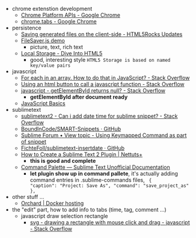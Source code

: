 *   chrome extenstion development
    *   [Chrome Platform APIs - Google Chrome](http://developer.chrome.com/extensions/api_index.html)
    *   [chrome.tabs - Google Chrome](http://developer.chrome.com/extensions/tabs.html#method-query)
*   persistence
    *   [Saving generated files on the client-side - HTML5Rocks Updates](http://updates.html5rocks.com/2011/08/Saving-generated-files-on-the-client-side)
    *   [FileSaver.js demo](http://eligrey.com/demos/FileSaver.js/)
        *   picture, text, rich text
    *   [Local Storage - Dive Into HTML5](http://diveintohtml5.info/storage.html)
        *   good, interesting style <code>HTML5 Storage is based on named key/value pairs</code>
*   javascript
    *   [For each in an array. How to do that in JavaScript? - Stack Overflow](http://stackoverflow.com/questions/9329446/for-each-in-an-array-how-to-do-that-in-javascript)
    *   [Using an html button to call a javascript function - Stack Overflow](http://stackoverflow.com/questions/1947263/using-an-html-button-to-call-a-javascript-function)
    *   [javascript - getElementById returns null? - Stack Overflow](http://stackoverflow.com/questions/8739605/getelementbyid-returns-null)
        *   <strong>getElementById after document ready</strong>
    *   [JavaScript Basics](http://www.jqjacobs.net/web/javascript.html)
*   sublimetext
    *   [sublimetext2 - Can i add date time for sublime snippet? - Stack Overflow](http://stackoverflow.com/questions/11879481/can-i-add-date-time-for-sublime-snippet)
    *   [BoundInCode/SMART-Snippets · GitHub](https://github.com/BoundInCode/SMART-Snippets)
    *   [Sublime Forum • View topic - Using Keymapped Command as part of snippet](https://sublimetext.com/forum/viewtopic.php?f=3&t=7577)
    *   [FichteFoll/sublimetext-insertdate · GitHub](https://github.com/FichteFoll/sublimetext-insertdate)
    *   [How to Create a Sublime Text 2 Plugin | Nettuts+](http://net.tutsplus.com/tutorials/python-tutorials/how-to-create-a-sublime-text-2-plugin/)
        *   <strong>this is good and complete</strong>
    *   [Command Palette — Sublime Text Unofficial Documentation](http://docs.sublimetext.info/en/latest/reference/command_palette.html)
        *   <strong>let plugin show up in command pallete</strong>, it's actually adding command entries in .sublime-commands files, <code> { "caption": "Project: Save As", "command": "save_project_as" },</code>
*   other stuff ...
    *   [Orchard | Docker hosting](https://orchardup.com/)
*   the "edit" part, how to add info to tabs (time, tag, comment ...)
    *   javascript draw selection rectangle
        *   [svg - drawing a rectangle with mouse click and drag - javascript - Stack Overflow](http://stackoverflow.com/questions/19035506/drawing-a-rectangle-with-mouse-click-and-drag-javascript)
